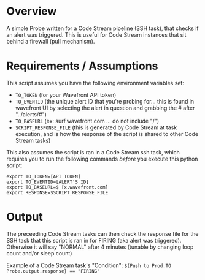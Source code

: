 # Overview
A simple Probe written for a Code Stream pipeline (SSH task), that checks if an alert was triggered. This is useful for Code Stream instances that sit behind a firewall (pull mechanism).

# Requirements / Assumptions
This script assumes you have the following environment variables set:
- `TO_TOKEN` (for your Wavefront API token)
- `TO_EVENTID` (the unique alert ID that you're probing for... this is found in wavefront UI by selecting the alert in question and grabbing the # after "../alerts/#")
- `TO_BASEURL` (ex: surf.wavefront.com ... do not include "/")
- `SCRIPT_RESPONSE_FILE` (this is generated by Code Stream at task execution, and is how the response of the script is shared to other Code Stream tasks)

This also assumes the script is ran in a Code Stream ssh task, which requires you to run the following commands _before_ you execute this python script:
```
export TO_TOKEN=[API TOKEN]
export TO_EVENTID=[ALERT'S ID]
export TO_BASEURL=$ [x.wavefront.com]
export RESPONSE=$SCRIPT_RESPONSE_FILE
```

# Output
The preceeding Code Stream tasks can then check the response file for the SSH task that this script is ran in for FIRING (aka alert was triggered). Otherwise it will say "NORMAL" after 4 minutes (tunable by changing loop count and/or sleep count)

Example of a Code Stream task's "Condition": `$(Push to Prod.TO Probe.output.response} == "FIRING"`
